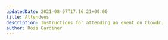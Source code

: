 ```yaml
---
updatedDate: 2021-08-07T17:16:21+00:00
title: Attendees
description: Instructions for attending an event on Clowdr.
author: Ross Gardiner
---
```

